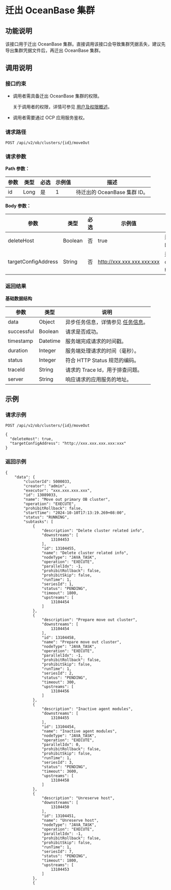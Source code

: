 # 迁出 OceanBase 集群

## 功能说明

该接口用于迁出 OceanBase 集群。直接调用该接口会导致集群凭据丢失，建议先导出集群凭据文件后，再迁出 OceanBase 集群。

## 调用说明

### 接口约束

* 调用者需具备迁出 OceanBase 集群的权限。

  关于调用者的权限，详情可参见 [用户及权限概述](../../../1600.system-management-features/200.manage-users/50.user-management-overview.md)。
  
* 调用者需要通过 OCP 应用服务鉴权。

### 请求路径

`POST /api/v2/ob/clusters/{id}/moveOut`

### 请求参数

**Path 参数：**

|     参数        |   类型  | 必选 |       示例值     |   描述    |
|-----------------|---------|-----|-------------------|-----------|
| id              | Long    | 是  |    1              | 待迁出的 OceanBase 集群 ID。 |

**Body 参数：**

|     参数        |   类型  | 必选 |        示例值             |   描述    |
|-----------------|---------|-----|----------------------------|-----------|
| deleteHost      | Boolean | 否  | true                       | 迁出集群时是否同时删除集群下的所有主机。 |
| targetConfigAddress         | String  | 否  | http://xxx.xxx.xxx.xxx:xxx            | 迁出集群时为该集群指定新的 config server 地址，格式为 `http://xxx.xxx.xxx.xxx:xxx`。 |

### 返回结果

**基础数据结构**

|     参数     |    类型    |                                说明                                |
|------------|----------|------------------------------------------------------------------|
| data       | Object   | 异步任务信息，详情参见 [任务信息](../400.task-return-structure.md)。 |
| successful | Boolean  | 请求是否成功。                                                          |
| timestamp  | Datetime | 服务端完成请求的时间戳。                                                     |
| duration   | Integer  | 服务端处理请求的时间（毫秒）。                                                  |
| status     | Integer  | 符合 HTTP Status 规范的编码。                                            |
| traceId    | String   | 请求的 Trace Id，用于排查问题。                                             |
| server     | String   | 响应请求的应用服务的地址。                                                    |

## 示例

### 请求示例

`POST /api/v2/ob/clusters/{id}/moveOut`

```shell
{
  "deleteHost": true,
  "targetConfigAddress": "http://xxx.xxx.xxx.xxx:xxx"
}
```

### 返回示例

```shell
{
    "data": {
        "clusterId": 5000033,
        "creator": "admin",
        "executor": "xxx.xxx.xxx.xxx",
        "id": 13089033,
        "name": "Move out primary OB cluster",
        "operation": "EXECUTE",
        "prohibitRollback": false,
        "startTime": "2024-10-10T17:13:19.269+08:00",
        "status": "RUNNING",
        "subtasks": [
            {
                "description": "Delete cluster related info",
                "downstreams": [
                    13104453
                ],
                "id": 13104455,
                "name": "Delete cluster related info",
                "nodeType": "JAVA_TASK",
                "operation": "EXECUTE",
                "parallelIdx": -1,
                "prohibitRollback": false,
                "prohibitSkip": false,
                "runTime": 1,
                "seriesId": 1,
                "status": "PENDING",
                "timeout": 1800,
                "upstreams": [
                    13104454
                ]
            },
            {
                "description": "Prepare move out cluster",
                "downstreams": [
                    13104454
                ],
                "id": 13104458,
                "name": "Prepare move out cluster",
                "nodeType": "JAVA_TASK",
                "operation": "EXECUTE",
                "parallelIdx": -1,
                "prohibitRollback": false,
                "prohibitSkip": false,
                "runTime": 1,
                "seriesId": 2,
                "status": "PENDING",
                "timeout": 300,
                "upstreams": [
                    13104456
                ]
            },
            {
                "description": "Inactive agent modules",
                "downstreams": [
                    13104455
                ],
                "id": 13104454,
                "name": "Inactive agent modules",
                "nodeType": "JAVA_TASK",
                "operation": "EXECUTE",
                "parallelIdx": 0,
                "prohibitRollback": false,
                "prohibitSkip": false,
                "runTime": 1,
                "seriesId": 3,
                "status": "PENDING",
                "timeout": 3600,
                "upstreams": [
                    13104458
                ]
            },
            {
                "description": "Unreserve host",
                "downstreams": [
                    13104450
                ],
                "id": 13104451,
                "name": "Unreserve host",
                "nodeType": "JAVA_TASK",
                "operation": "EXECUTE",
                "parallelIdx": -1,
                "prohibitRollback": false,
                "prohibitSkip": false,
                "runTime": 1,
                "seriesId": 7,
                "status": "PENDING",
                "timeout": 1800,
                "upstreams": [
                    13104453
                ]
            },
            {
```

